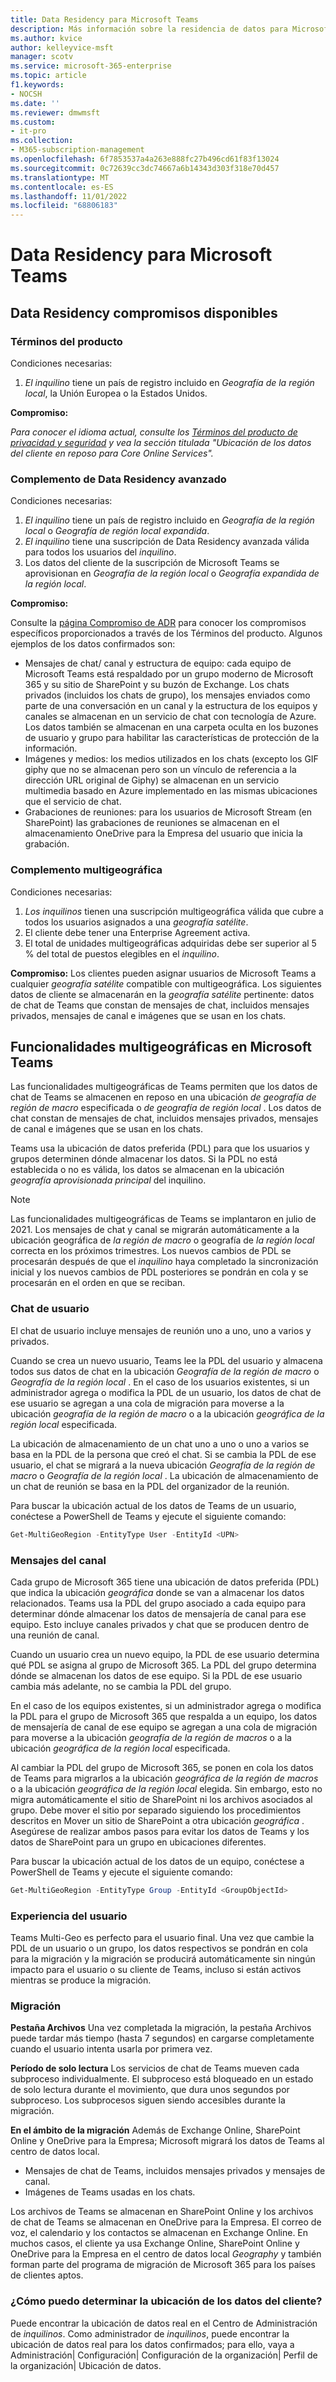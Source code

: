 ```yaml
---
title: Data Residency para Microsoft Teams
description: Más información sobre la residencia de datos para Microsoft Teams
ms.author: kvice
author: kelleyvice-msft
manager: scotv
ms.service: microsoft-365-enterprise
ms.topic: article
f1.keywords:
- NOCSH
ms.date: ''
ms.reviewer: dmwmsft
ms.custom:
- it-pro
ms.collection:
- M365-subscription-management
ms.openlocfilehash: 6f7853537a4a263e888fc27b496cd61f83f13024
ms.sourcegitcommit: 0c72639cc3dc74667a6b14343d303f318e70d457
ms.translationtype: MT
ms.contentlocale: es-ES
ms.lasthandoff: 11/01/2022
ms.locfileid: "68806183"
---
```

# <a name="data-residency-for-microsoft-teams"></a>Data Residency para Microsoft Teams

## <a name="data-residency-commitments-available"></a>Data Residency compromisos disponibles

### <a name="product-terms"></a>Términos del producto

Condiciones necesarias:

1. _El inquilino_ tiene un país de registro incluido en _Geografía de la región local_, la Unión Europea o la Estados Unidos.

**Compromiso:**

_Para conocer el idioma actual, consulte los [Términos del producto de privacidad y seguridad](https://www.microsoft.com/licensing/terms/product/PrivacyandSecurityTerms/all) y vea la sección titulada "Ubicación de los datos del cliente en reposo para Core Online Services"._

### <a name="advanced-data-residency-add-on"></a>Complemento de Data Residency avanzado

Condiciones necesarias:

1. _El inquilino_ tiene un país de registro incluido en _Geografía de la región local_ o _Geografía de región local expandida_.
1. _El inquilino_ tiene una suscripción de Data Residency avanzada válida para todos los usuarios del _inquilino_.
1. Los datos del cliente de la suscripción de Microsoft Teams se aprovisionan en _Geografía de la región local_ o _Geografía expandida de la región local_.

**Compromiso:**

Consulte la [página Compromiso de ADR](m365-dr-commitments.md#microsoft-teams) para conocer los compromisos específicos proporcionados a través de los Términos del producto.  Algunos ejemplos de los datos confirmados son:

- Mensajes de chat/ canal y estructura de equipo: cada equipo de Microsoft Teams está respaldado por un grupo moderno de Microsoft 365 y su sitio de SharePoint y su buzón de Exchange. Los chats privados (incluidos los chats de grupo), los mensajes enviados como parte de una conversación en un canal y la estructura de los equipos y canales se almacenan en un servicio de chat con tecnología de Azure. Los datos también se almacenan en una carpeta oculta en los buzones de usuario y grupo para habilitar las características de protección de la información.  
- Imágenes y medios: los medios utilizados en los chats (excepto los GIF giphy que no se almacenan pero son un vínculo de referencia a la dirección URL original de Giphy) se almacenan en un servicio multimedia basado en Azure implementado en las mismas ubicaciones que el servicio de chat.
- Grabaciones de reuniones: para los usuarios de Microsoft Stream (en SharePoint) las grabaciones de reuniones se almacenan en el almacenamiento OneDrive para la Empresa del usuario que inicia la grabación.

### <a name="multi-geo-add-on"></a>Complemento multigeográfica

Condiciones necesarias:

1. _Los inquilinos_ tienen una suscripción multigeográfica válida que cubre a todos los usuarios asignados a una _geografía satélite_.
1. El cliente debe tener una Enterprise Agreement activa.
1. El total de unidades multigeográficas adquiridas debe ser superior al 5 % del total de puestos elegibles en el _inquilino_.

**Compromiso:** Los clientes pueden asignar usuarios de Microsoft Teams a cualquier _geografía satélite_ compatible con multigeográfica. Los siguientes datos de cliente se almacenarán en la _geografía satélite_ pertinente: datos de chat de Teams que constan de mensajes de chat, incluidos mensajes privados, mensajes de canal e imágenes que se usan en los chats.

## <a name="multi-geo-capabilities-in-microsoft-teams"></a>Funcionalidades multigeográficas en Microsoft Teams

Las funcionalidades multigeográficas de Teams permiten que los datos de chat de Teams se almacenen en reposo en una ubicación _de geografía de región de macro_ especificada o _de geografía de región local_ . Los datos de chat constan de mensajes de chat, incluidos mensajes privados, mensajes de canal e imágenes que se usan en los chats.

Teams usa la ubicación de datos preferida (PDL) para que los usuarios y grupos determinen dónde almacenar los datos. Si la PDL no está establecida o no es válida, los datos se almacenan en la ubicación _geografía aprovisionada principal_ del inquilino.

>[!NOTE]
>Las funcionalidades multigeográficas de Teams se implantaron en julio de 2021. Los mensajes de chat y canal se migrarán automáticamente a la ubicación geográfica de _la región de macro_ o geografía de _la región local_ correcta en los próximos trimestres. Los nuevos cambios de PDL se procesarán después de que el _inquilino_ haya completado la sincronización inicial y los nuevos cambios de PDL posteriores se pondrán en cola y se procesarán en el orden en que se reciban.

### <a name="user-chat"></a>Chat de usuario

El chat de usuario incluye mensajes de reunión uno a uno, uno a varios y privados.

Cuando se crea un nuevo usuario, Teams lee la PDL del usuario y almacena todos sus datos de chat en la ubicación _Geografía de la región de macro_ o _Geografía de la región local_ .
En el caso de los usuarios existentes, si un administrador agrega o modifica la PDL de un usuario, los datos de chat de ese usuario se agregan a una cola de migración para moverse a la ubicación _geografía de la región de macro_ o a la ubicación _geográfica de la región local_ especificada.

La ubicación de almacenamiento de un chat uno a uno o uno a varios se basa en la PDL de la persona que creó el chat. Si se cambia la PDL de ese usuario, el chat se migrará a la nueva ubicación _Geografía de la región de macro_ o _Geografía de la región local_ . La ubicación de almacenamiento de un chat de reunión se basa en la PDL del organizador de la reunión.

Para buscar la ubicación actual de los datos de Teams de un usuario, conéctese a PowerShell de Teams y ejecute el siguiente comando:

```PowerShell
Get-MultiGeoRegion -EntityType User -EntityId <UPN>
```

### <a name="channel-messages"></a>Mensajes del canal

Cada grupo de Microsoft 365 tiene una ubicación de datos preferida (PDL) que indica la ubicación _geográfica_ donde se van a almacenar los datos relacionados. Teams usa la PDL del grupo asociado a cada equipo para determinar dónde almacenar los datos de mensajería de canal para ese equipo. Esto incluye canales privados y chat que se producen dentro de una reunión de canal.

Cuando un usuario crea un nuevo equipo, la PDL de ese usuario determina qué PDL se asigna al grupo de Microsoft 365. La PDL del grupo determina dónde se almacenan los datos de ese equipo. Si la PDL de ese usuario cambia más adelante, no se cambia la PDL del grupo.

En el caso de los equipos existentes, si un administrador agrega o modifica la PDL para el grupo de Microsoft 365 que respalda a un equipo, los datos de mensajería de canal de ese equipo se agregan a una cola de migración para moverse a la ubicación _geografía de la región de macros_ o a la ubicación _geográfica de la región local_ especificada.

Al cambiar la PDL del grupo de Microsoft 365, se ponen en cola los datos de Teams para migrarlos a la ubicación _geográfica de la región de macros_ o a la ubicación _geográfica de la región local_ elegida. Sin embargo, esto no migra automáticamente el sitio de SharePoint ni los archivos asociados al grupo. Debe mover el sitio por separado siguiendo los procedimientos descritos en Mover un sitio de SharePoint a otra ubicación _geográfica_ . Asegúrese de realizar ambos pasos para evitar los datos de Teams y los datos de SharePoint para un grupo en ubicaciones diferentes.

Para buscar la ubicación actual de los datos de un equipo, conéctese a PowerShell de Teams y ejecute el siguiente comando:

```PowerShell
Get-MultiGeoRegion -EntityType Group -EntityId <GroupObjectId>
```

### <a name="user-experience"></a>Experiencia del usuario

Teams Multi-Geo es perfecto para el usuario final. Una vez que cambie la PDL de un usuario o un grupo, los datos respectivos se pondrán en cola para la migración y la migración se producirá automáticamente sin ningún impacto para el usuario o su cliente de Teams, incluso si están activos mientras se produce la migración.

### <a name="migration"></a>Migración

**Pestaña Archivos** Una vez completada la migración, la pestaña Archivos puede tardar más tiempo (hasta 7 segundos) en cargarse completamente cuando el usuario intenta usarla por primera vez.

**Período de solo lectura** Los servicios de chat de Teams mueven cada subproceso individualmente. El subproceso está bloqueado en un estado de solo lectura durante el movimiento, que dura unos segundos por subproceso. Los subprocesos siguen siendo accesibles durante la migración.

**En el ámbito de la migración** Además de Exchange Online, SharePoint Online y OneDrive para la Empresa; Microsoft migrará los datos de Teams al centro de datos local.

- Mensajes de chat de Teams, incluidos mensajes privados y mensajes de canal.
- Imágenes de Teams usadas en los chats.

Los archivos de Teams se almacenan en SharePoint Online y los archivos de chat de Teams se almacenan en OneDrive para la Empresa. El correo de voz, el calendario y los contactos se almacenan en Exchange Online. En muchos casos, el cliente ya usa Exchange Online, SharePoint Online y OneDrive para la Empresa en el centro de datos local _Geography_ y también forman parte del programa de migración de Microsoft 365 para los países de clientes aptos.

### <a name="how-can-i-determine-customer-data-location"></a>¿Cómo puedo determinar la ubicación de los datos del cliente?
Puede encontrar la ubicación de datos real en el Centro de Administración de _inquilinos_. Como administrador de _inquilinos_, puede encontrar la ubicación de datos real para los datos confirmados; para ello, vaya a Administración| Configuración| Configuración de la organización| Perfil de la organización| Ubicación de datos.
